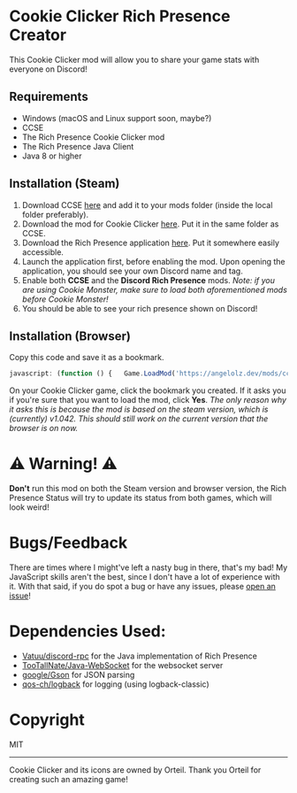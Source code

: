 # Cookie Clicker Rich Presence Creator
This Cookie Clicker mod will allow you to share your game stats with everyone on Discord!

## Requirements
- Windows (macOS and Linux support soon, maybe?)
- CCSE
- The Rich Presence Cookie Clicker mod
- The Rich Presence Java Client
- Java 8 or higher

## Installation (Steam)
1) Download CCSE [here](https://klattmose.github.io/CookieClicker/SteamMods/CCSE.zip?v=2.031) and add it to your mods folder (inside the local folder preferably).
2) Download the mod for Cookie Clicker [here](https://www.google.com/). Put it in the same folder as CCSE.
3) Download the Rich Presence application [here](https://www.google.com/). Put it somewhere easily accessible.
4) Launch the application first, before enabling the mod. Upon opening the application, you should see your own Discord name and tag.
5) Enable both **CCSE** and the **Discord Rich Presence** mods. *Note: if you are using Cookie Monster, make sure to load both aforementioned mods before Cookie Monster!*
6) You should be able to see your rich presence shown on Discord!

## Installation (Browser)
Copy this code and save it as a bookmark.
```javascript
javascript: (function () {   Game.LoadMod('https://angelolz.dev/mods/ccrpc/main.js'); }());
```

On your Cookie Clicker game, click the bookmark you created. If it asks you if you're sure that you want to load the mod, click **Yes**. *The only reason why it asks this is because the mod is based on the steam version, which is (currently) v1.042. This should still work on the current version that the browser is on now.* 

# :warning: Warning! :warning: 
**Don't** run this mod on both the Steam version and browser version, the Rich Presence Status will try to update its status from both games, which will look weird!

# Bugs/Feedback
There are times where I might've left a nasty bug in there, that's my bad! My JavaScript skills aren't the best, since I don't have a lot of experience with it. With that said, if you do spot a bug or have any issues, please [open an issue](https://github.com/angelolz1/CookieClickerRPC/issues)! 

# Dependencies Used:
- [Vatuu/discord-rpc](https://github.com/Vatuu/discord-rpc) for the Java implementation of Rich Presence
- [TooTallNate/Java-WebSocket](https://github.com/TooTallNate/Java-WebSocket) for the websocket server
- [google/Gson](https://github.com/google/gson) for JSON parsing
- [qos-ch/logback](https://github.com/qos-ch/logback) for logging (using logback-classic)

# Copyright
MIT

---
Cookie Clicker and its icons are owned by Orteil. Thank you Orteil for creating such an amazing game! 
